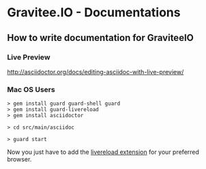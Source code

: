 # Gravitee.IO - Documentations

## How to write documentation for GraviteeIO

### Live Preview

http://asciidoctor.org/docs/editing-asciidoc-with-live-preview/

### Mac OS Users

```
> gem install guard guard-shell guard
> gem install guard-livereload
> gem install asciidoctor

> cd src/main/asciidoc

> guard start
```

Now you just have to add the [livereload extension](http://livereload.com/extensions/) for your preferred browser.